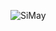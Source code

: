 ![SiMay](https://github.com/yuankong666/Ultimate-RAT-Collection/assets/128066597/46586307-df3f-4547-bdad-e6f510d29511)
